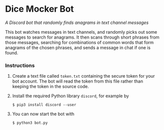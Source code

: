 
# Dice Mocker Bot

_A Discord bot that randomly finds anagrams in text channel messages_

This bot watches messages in text channels, and randomly picks out some
messages to search for anagrams. It then scans through short phrases from
those messages, searching for combinations of common words that form anagrams
of the chosen phrases, and sends a message in chat if one is found.

### Instructions

1. Create a text file called `token.txt` containing the secure token for your
   bot account. The bot will read the token from this file rather than keeping
   the token in the source code.

2. Install the required Python library `discord`, for example by
    ```
    $ pip3 install discord --user
    ```

3. You can now start the bot with
    ```
    $ python3 bot.py
    ```

